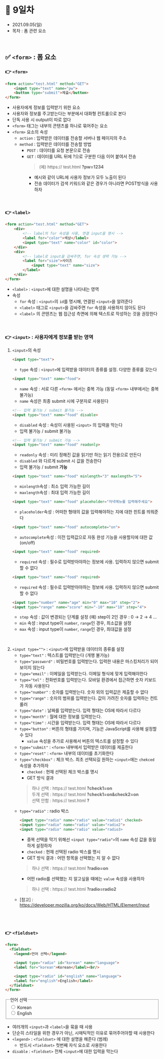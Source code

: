 # 📌 9일차 
- 2021.09.05(일)
- 목차 : 폼 관련 요소

<br>

## ✅ `<form>` : 폼 요소 
### 👉 `<form>`
```html
<form action="test.html" method="GET">
    <input type="text" name="pw">
    <button type="submit">제출</button>
</form>
```
- 사용자에게 정보를 입력받기 위한 요소
- 사용자와 정보를 주고받는다는 부분에서 대화형 컨트롤으로 본다
- 단독 사용 시 output이 따로 없다
- `<form>` 태그는 내부의 콘텐츠를 하나로 묶어주는 요소
- `<form>` 요소의 속성
    - `action` : 입력받은 데이터를 전송할 서버나 웹 페이지의 주소
    - `method` : 입력받은 데이터를 전송할 방법
        - `POST` : 데이터를 요청 본문으로 전송 
        - `GET` : 데이터를 URL 뒤에 ?으로 구분한 다음 이어 붙여서 전송
            > (예) https:// test.html **?pw=1234** 
            - 예시와 같이 URL에 사용자 정보가 모두 노출이 된다
            - 전송 데이터가 검색 키워드와 같은 경우가 아니라면 POST방식을 사용하자

<br>

### 👉 `<label>`
```html
<form action="test.html" method="GET">
    <div>
        <!-- label의 for 속성을 사용, 연결 input을 명시 -->
        <label for="color">색상</label>
        <input type="text" name="color" id="color">
    </div>
    <div>
        <!-- label로 input을 감싸주면, for 속성 생략 가능 -->
        <label for="size">사이즈
            <input type="text" name="size">
        </label>
    </div>
</form>
```

- `<label>` : `<input>`에 대한 설명을 나타내는 영역
- 속성 
    - `for` 속성 : `<input>`의 `id`를 명시해, 연결된 `<input>`을 알려준다
    - `<label>` 태그로 `<input>`을 감싸주면 `for` 속성을 사용하지 않아도 된다
    - `<label>` 의 콘텐츠는 웹 접근성 측면에 의해 텍스트로 작성하는 것을 권장한다


<br>

### 👉 `<input>` : 사용자에게 정보를 받는 영역
 
1. `<input>`의 속성
    ```html
    <input type="text">
    ```
    - `type` 속성 : `<input>`에 입력받을 데이터의 종류를 설정. 다양한 종류를 갖는다
    ```html
    <input type="text" name="food">
    ```
    - `name` 속성 : 서로 다른 `<form>` 에서는 중복 가능 (동일 `<form>` 내부에서는 중복 불가능)
    - `name` 속성은 최종 submit 시에 구분자로 사용된다
    ```html
    <!-- 입력 불가능 / submit 불가능 -->
    <input type="text" name="food" disable>
    ```
    - `disabled` 속성 : 속성이 사용된 `<input>` 의 입력을 막는다
    - 입력 불가능 / submit 불가능
    ```html
    <!-- 입력 불가능 / submit 가능 -->
    <input type="text" name="food" readonly>
    ```
    - `readonly` 속성 : 미리 정해진 값을 읽기만 하는 읽기 전용으로 만든다
    - `disabled` 와 다르게 submit 시 값을 전송한다
    - 입력 불가능 / submit **가능**
    ```html
    <input type="text" name="food" minlength="3" maxlength="5">
    ```
    - `minlength`속성 : 최소 입력 가능한 길이
    - `maxlength`속성 : 최대 입력 가능한 길이
    ```html
    <input type="text" name="food" placeholder="저녁메뉴를 입력해주세요">
    ```
    - `placeholder`속성 : 어떠한 형태의 값을 입력해야하는 지에 대한 힌트를 띄워준다
    ```html
    <input type="text" name="food" autocomplete="on">
    ```
    - `autocomplete`속성 : 이전 입력값으로 자동 완성 기능을 사용할지에 대한 값 (on/off)
    ```html
    <input type="text" name="food" required>
    ```
    - `required` 속성 : 필수로 입력받아야하는 정보에 사용. 입력하지 않으면 submit할 수 없다
    ```html
    <input type="text" name="food" required>
    ```
    - `required` 속성 : 필수로 입력받아야하는 정보에 사용. 입력하지 않으면 submit할 수 없다
    ```html
    <input type="number" name="age" min="0" max="10" step="2">
    <input type="range" name="score" min="-10" max="10" step="4">
    ```
    - `step` 속성 : 값이 변경되는 단계를 설정 (예) step이 2인 경우 : 0 → 2 → 4 ...
    - `min` 속성 : input type이 `number`, `range`인 경우, 최소값을 설정
    - `max` 속성 : input type이 `number`, `range`인 경우, 최대값을 설정


<br>

2. `<input type="">` : `<input>`에 입력받을 데이터의 종류를 설정
    - `type="text"` : 텍스트를 입력받는다 (개행 불가능)
    - `type="password"` : 비밀번호를 입력받는다. 입력한 내용은 마스킹처리가 되어 보이지 않는다
    - `type="email"` : 이메일을 입력받는다. 이메일 형식에 맞게 입력해야한다
    - `type="tel"` : 전화번호를 입력받는다. 모바일 환경에서 접근하면 숫자 키보드가 자동 사용된다
    - `type="number"` : 숫자를 입력받는다. 숫자 외의 입력값은 제출할 수 없다
    - `type="range"` : 숫자의 범위를 입력받는다. 값이 가려진 숫자를 입력하는 컨트롤러
    - `type="date"` : 날짜를 입력받는다. 입력 형태는 OS에 따라서 다르다
    - `type="month"` : 월에 대한 정보를 입력받는다.
    - `type="time"` : 시간을 입력받는다. 입력 형태는 OS에 따라서 다르다
    - `type="button"` : 버튼의 형태를 가지며, 기능은 JavaScript를 사용해 설정할 수 있다   
        - `value` 속성을 추가로 사용해서 버튼의 텍스트를 설정할 수 있다
    - `type="submit"` : `<form>` 내부에서 입력받은 데이터를 제출한다
    - `type="reset"` : `<form>` 내부의 데이터를 초기화한다
    - `type="checkbox"` : 체크 박스. 최초 선택되길 원하는 `<input>`에는 `chekced` 속성을 추가하자
        - `checked` : 현재 선택된 체크 박스를 명시
        - GET 방식 결과
        > 하나 선택 : https:// test.html **?check1=on** <br>
        두개 선택 : https:// test.html **?check1=on&check2=on** <br> 
        선택 안함 : https:// test.html **?** 
    - `type="radio"` : radio 박스
        ```html
        <input type="radio" name="radio" value="radio1" checked>
        <input type="radio" name="radio" value="radio2">
        <input type="radio" name="radio" value="radio3>
        ```
        - 중복 선택을 막기 위해선 `<input type="radio">`의 `name` 속성 값을 동일하게 설정하자 
        - `checked` : 현재 선택된 radio 박스를 명시
        - GET 방식 결과 : 어떤 항목을 선택했는 지 알 수 없다
        > 하나 선택 : https:// test.html **?radio=on** 
        - 어떤 radio를 선택했는 지 알고싶을 때에는 `value` 속성을 사용하자
        > 하나 선택 : https:// test.html **?radio=radio2**
    - [참고] : https://developer.mozilla.org/ko/docs/Web/HTML/Element/Input 

<br>
<br>

### 👉 `<fieldset>`
```html
<form>
  <fieldset>
    <legend>언어 선택</legend>

    <input type="radio" id="korean" name="language">
    <label for="korean">Korean</label><br/>

    <input type="radio" id="english" name="language">
    <label for="english">English</label>
  </fieldset>
</form>
```
<form>
  <fieldset>
    <legend>언어 선택</legend>
    <input type="radio" id="korean" name="language">
    <label for="korean">Korean</label><br/>
    <input type="radio" id="english" name="language">
    <label for="english">English</label>
  </fieldset>
</form>

- 여러개의 `<input>`과 `<label>`을 묶을 때 사용 
- 단순히 스타일을 위한 경우가 아닌, 시매틱적인 이유로 묶어주어야할 때 사용한다
- `<legend>` : `<fieldset>` 에 대한 설명을 해준다 (범례)
    - 반드시 `<fieldset>` 첫번째 자식 요소로 사용한다
- `disable` : `<fieldset>` 전체 `<input>`에 대한 입력을 막는다






